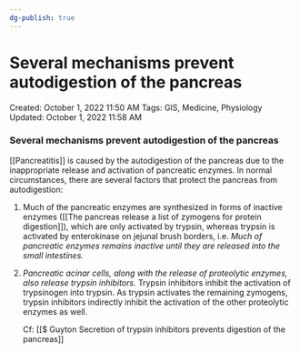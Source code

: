 ```yaml
---
dg-publish: true
---
```


# Several mechanisms prevent autodigestion of the pancreas

Created: October 1, 2022 11:50 AM
Tags: GIS, Medicine, Physiology
Updated: October 1, 2022 11:58 AM

### Several mechanisms prevent autodigestion of the pancreas

[[Pancreatitis]] is caused by the autodigestion of the pancreas due to the inappropriate release and activation of pancreatic enzymes. In normal circumstances, there are several factors that protect the pancreas from autodigestion:

1. Much of the pancreatic enzymes are synthesized in forms of inactive enzymes ([[The pancreas release a list of zymogens for protein digestion]]), which are only activated by trypsin, whereas trypsin is activated by enterokinase on jejunal brush borders, i.e. *Much of pancreatic enzymes remains inactive until they are released into the small intestines.*
2. *Pancreatic acinar cells, along with the release of proteolytic enzymes, also release trypsin inhibitors.* Trypsin inhibitors inhibit the activation of trypsinogen into trypsin. As trypsin activates the remaining zymogens, trypsin inhibitors indirectly inhibit the activation of the other proteolytic enzymes as well.
    
    Cf: [[$ Guyton  Secretion of trypsin inhibitors prevents digestion of the pancreas]]